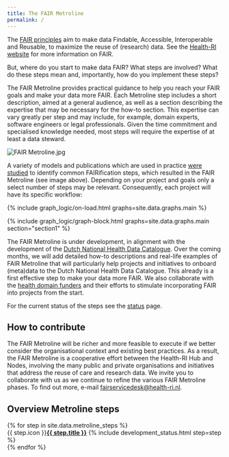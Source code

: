 ```yaml
---
title: The FAIR Metroline
permalink: /
---
```


The [FAIR principles](https://www.go-fair.org/fair-principles/) aim to make data Findable, Accessible, Interoperable and Reusable, to maximize the reuse of (research) data. See the [Health-RI website](https://www.health-ri.nl/en/about/organisation/fair-data) for more information on FAIR. 

But, where do you start to make data FAIR? What steps are involved? What do these steps mean and, importantly, how do you implement these steps? 

The FAIR Metroline provides practical guidance to help you reach your FAIR goals and make your data more FAIR. Each Metroline step includes a short description, aimed at a general audience, as well as a section describing the expertise that may be necessary for the how-to section. This expertise can vary greatly per step and may include, for example, domain experts, software engineers or legal professionals. Given the time commitment and specialised knowledge needed, most steps will require the expertise of at least a data steward.

![FAIR Metroline.jpg]({{site.baseurl}}/assets/img/main/FAIR%20Metroline.jpg)

A variety of models and publications which are used in practice [were studied](https://zenodo.org/records/7867293) to identify common FAIRification steps, which resulted in the FAIR Metroline (see image above). Depending on your project and goals only a select number of steps may be relevant. Consequently, each project will have its specific workflow: 

<script src="assets/js/init_mermaid.js"></script>
{% include graph_logic/on-load.html graphs=site.data.graphs.main %}
<script src="assets/js/graphController.js"></script>
{% include graph_logic/graph-block.html graphs=site.data.graphs.main section="section1" %}


The FAIR Metroline is under development, in alignment with the development of the [Dutch National Health Data Catalogue](https://catalog.accesshealthdata.nl/). Over the coming months, we will add detailed how-to descriptions and real-life examples of FAIR Metroline that will particularly help projects and initiatives to onboard (meta)data to the Dutch National Health Data Catalogue. This already is a first effective step to make your data more FAIR. We also collaborate with the [health domain funders](https://health-ri.atlassian.net/wiki/spaces/FSD/pages/33816783) and their efforts to stimulate incorporating FAIR into projects from the start. 

For the current status of the steps see the [status](fair_metroline_status) page.

## How to contribute

The FAIR Metroline will be richer and more feasible to execute if we better consider the organisational context and existing best practices. As a result, the FAIR Metroline is a cooperative effort between the Health-RI Hub and Nodes, involving the many public and private organisations and initiatives that address the reuse of care and research data. We invite you to collaborate with us as we continue to refine the various FAIR Metroline phases. To find out more, e-mail <a href="mailto:fairservicedesk@health-ri.nl">fairservicedesk@health-ri.nl</a>.


## Overview Metroline steps
[//]: # (build the grid with an overview of the metroline steps, including an icon)
<div class="metroline-grid">
  {% for step in site.data.metroline_steps %}
    <div class="metroline-grid-cell">
        <span class="icon">{{ step.icon }}</span><a href="{{ step.url }}"><b>{{ step.title }}</b></a>
        {% include development_status.html step=step %}
    </div>
  {% endfor %}
</div>